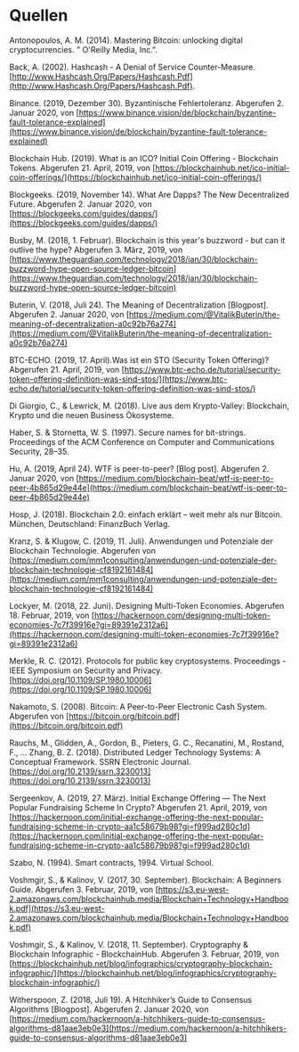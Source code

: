 # Quellen

Antonopoulos, A. M. \(2014\). Mastering Bitcoin: unlocking digital cryptocurrencies. " O'Reilly Media, Inc.".

Back, A. \(2002\). Hashcash - A Denial of Service Counter-Measure. [http://www.Hashcash.Org/Papers/Hashcash.Pdf](http://www.Hashcash.Org/Papers/Hashcash.Pdf).

Binance. \(2019, Dezember 30\). Byzantinische Fehlertoleranz. Abgerufen 2. Januar 2020, von [https://www.binance.vision/de/blockchain/byzantine-fault-tolerance-explained](https://www.binance.vision/de/blockchain/byzantine-fault-tolerance-explained)

Blockchain Hub. \(2019\). What is an ICO? Initial Coin Offering - Blockchain Tokens. Abgerufen 21. April, 2019, von [https://blockchainhub.net/ico-initial-coin-offerings/](https://blockchainhub.net/ico-initial-coin-offerings/)

Blockgeeks. \(2019, November 14\). What Are Dapps? The New Decentralized Future. Abgerufen 2. Januar 2020, von [https://blockgeeks.com/guides/dapps/](https://blockgeeks.com/guides/dapps/)

Busby, M. \(2018, 1. Februar\). Blockchain is this year's buzzword - but can it outlive the hype? Abgerufen 3. März, 2019, von [https://www.theguardian.com/technology/2018/jan/30/blockchain-buzzword-hype-open-source-ledger-bitcoin](https://www.theguardian.com/technology/2018/jan/30/blockchain-buzzword-hype-open-source-ledger-bitcoin) 

Buterin, V. \(2018, Juli 24\). The Meaning of Decentralization \[Blogpost\]. Abgerufen 2. Januar 2020, von [https://medium.com/@VitalikButerin/the-meaning-of-decentralization-a0c92b76a274](https://medium.com/@VitalikButerin/the-meaning-of-decentralization-a0c92b76a274)

BTC-ECHO. \(2019, 17. April\).Was ist ein STO \(Security Token Offering\)? Abgerufen 21. April, 2019, von [https://www.btc-echo.de/tutorial/security-token-offering-definition-was-sind-stos/](https://www.btc-echo.de/tutorial/security-token-offering-definition-was-sind-stos/) 

Di Giorgio, C., & Lewrick, M. \(2018\). Live aus dem Krypto-Valley: Blockchain, Krypto und die neuen Business Ökosysteme. 

Haber, S. & Stornetta, W. S. \(1997\). Secure names for bit-strings. Proceedings of the ACM Conference on Computer and Communications Security, 28–35.

Hu, A. \(2019, April 24\). WTF is peer-to-peer? \[Blog post\]. Abgerufen 2. Januar 2020, von [https://medium.com/blockchain-beat/wtf-is-peer-to-peer-4b865d29e44e](https://medium.com/blockchain-beat/wtf-is-peer-to-peer-4b865d29e44e)

Hosp, J. \(2018\). Blockchain 2.0: einfach erklärt – weit mehr als nur Bitcoin. München, Deutschland: FinanzBuch Verlag.

Kranz, S. & Klugow, C. \(2019, 11. Juli\). Anwendungen und Potenziale der Blockchain Technologie. Abgerufen von [https://medium.com/mm1consulting/anwendungen-und-potenziale-der-blockchain-technologie-cf8192161484](https://medium.com/mm1consulting/anwendungen-und-potenziale-der-blockchain-technologie-cf8192161484)

Lockyer, M. \(2018, 22. Juni\). Designing Multi-Token Economies. Abgerufen 18. Februar, 2019, von [https://hackernoon.com/designing-multi-token-economies-7c7f39916e?gi=89391e2312a6](https://hackernoon.com/designing-multi-token-economies-7c7f39916e?gi=89391e2312a6) 

Merkle, R. C. \(2012\). Protocols for public key cryptosystems. Proceedings - IEEE Symposium on Security and Privacy. [https://doi.org/10.1109/SP.1980.10006](https://doi.org/10.1109/SP.1980.10006)

Nakamoto, S. \(2008\). Bitcoin: A Peer-to-Peer Electronic Cash System. Abgerufen von [https://bitcoin.org/bitcoin.pdf](https://bitcoin.org/bitcoin.pdf)

Rauchs, M., Glidden, A., Gordon, B., Pieters, G. C., Recanatini, M., Rostand, F., … Zhang, B. Z. \(2018\). Distributed Ledger Technology Systems: A Conceptual Framework. SSRN Electronic Journal. [https://doi.org/10.2139/ssrn.3230013](https://doi.org/10.2139/ssrn.3230013)

Sergeenkov, A. \(2019, 27. März\). Initial Exchange Offering — The Next Popular Fundraising Scheme In Crypto? Abgerufen 21. April, 2019, von [https://hackernoon.com/initial-exchange-offering-the-next-popular-fundraising-scheme-in-crypto-aa1c58679b98?gi=f999ad280c1d](https://hackernoon.com/initial-exchange-offering-the-next-popular-fundraising-scheme-in-crypto-aa1c58679b98?gi=f999ad280c1d) 

Szabo, N. \(1994\). Smart contracts, 1994. Virtual School. 

Voshmgir, S., & Kalinov, V. \(2017, 30. September\). Blockchain: A Beginners Guide. Abgerufen 3. Februar, 2019, von [https://s3.eu-west-2.amazonaws.com/blockchainhub.media/Blockchain+Technology+Handbook.pdf](https://s3.eu-west-2.amazonaws.com/blockchainhub.media/Blockchain+Technology+Handbook.pdf) 

Voshmgir, S., & Kalinov, V. \(2018, 11. September\). Cryptography & Blockchain Infographic - BlockchainHub. Abgerufen 3. Februar, 2019, von [https://blockchainhub.net/blog/infographics/cryptography-blockchain-infographic/](https://blockchainhub.net/blog/infographics/cryptography-blockchain-infographic/)

Witherspoon, Z. \(2018, Juli 19\). A Hitchhiker’s Guide to Consensus Algorithms \[Blogpost\]. Abgerufen 2. Januar 2020, von [https://medium.com/hackernoon/a-hitchhikers-guide-to-consensus-algorithms-d81aae3eb0e3](https://medium.com/hackernoon/a-hitchhikers-guide-to-consensus-algorithms-d81aae3eb0e3)





